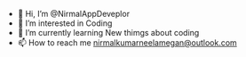 - 👋 Hi, I’m @NirmalAppDeveplor
- 👀 I’m interested in Coding
- 🌱 I’m currently learning New thimgs about coding 
- 📫 How to reach me nirmalkumarneelamegan@outlook.com

<!---
NirmalAppDeveplor/NirmalAppDeveplor is a ✨ special ✨ repository because its `README.md` (this file) appears on your GitHub profile.
You can click the Preview link to take a look at your changes.
--->
